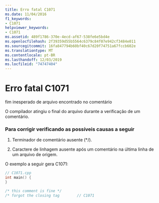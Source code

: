 ```yaml
---
title: Erro fatal C1071
ms.date: 11/04/2016
f1_keywords:
- C1071
helpviewer_keywords:
- C1071
ms.assetid: 489f1786-370e-4ecd-af67-538fe6e5bd4e
ms.openlocfilehash: 2f39359d55b5564c6379c84f07e942cf3484e011
ms.sourcegitcommit: 16fa847794b60bf40c67d20f74751a67fccb602e
ms.translationtype: MT
ms.contentlocale: pt-BR
ms.lasthandoff: 12/03/2019
ms.locfileid: "74747404"
---
```

# <a name="fatal-error-c1071"></a>Erro fatal C1071

fim inesperado de arquivo encontrado no comentário

O compilador atingiu o final do arquivo durante a verificação de um comentário.

### <a name="to-fix-by-checking-the-following-possible-causes"></a>Para corrigir verificando as possíveis causas a seguir

1. Terminador de comentário ausente (*/).

1. Caractere de linhagem ausente após um comentário na última linha de um arquivo de origem.

O exemplo a seguir gera C1071:

```cpp
// C1071.cpp
int main() {
}

/* this comment is fine */
/* forgot the closing tag        // C1071
```
